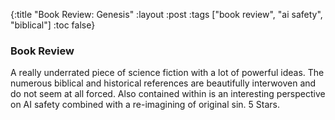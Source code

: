 {:title "Book Review: Genesis"
 :layout :post
 :tags ["book review", "ai safety", "biblical"]
 :toc false}

### Book Review

A really underrated piece of science fiction with a lot of powerful ideas. The numerous biblical and historical references are beautifully interwoven and do not seem at all forced. Also contained within is an interesting perspective on AI safety combined with a re-imagining of original sin. 5 Stars.
